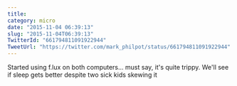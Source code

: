 ```yaml
---
title: 
category: micro
date: "2015-11-04 06:39:13"
slug: "2015-11-04T06:39:13"
TwitterId: "661794811091922944"
TweetUrl: "https://twitter.com/mark_philpot/status/661794811091922944"
---
```


Started using f.lux on both computers... must say, it's quite trippy. We'll see
if sleep gets better despite two sick kids skewing it
